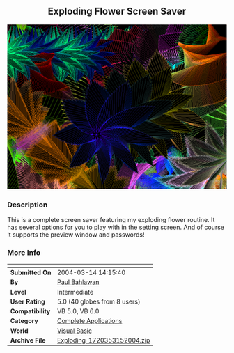 ﻿<div align="center">

## Exploding Flower Screen Saver

<img src="PIC2004315957157111.gif">
</div>

### Description

This is a complete screen saver featuring my exploding flower routine. It has several options for you to play with in the setting screen. And of course it supports the preview window and passwords!
 
### More Info
 


<span>             |<span>
---                |---
**Submitted On**   |2004-03-14 14:15:40
**By**             |[Paul Bahlawan](https://github.com/Planet-Source-Code/PSCIndex/blob/master/ByAuthor/paul-bahlawan.md)
**Level**          |Intermediate
**User Rating**    |5.0 (40 globes from 8 users)
**Compatibility**  |VB 5\.0, VB 6\.0
**Category**       |[Complete Applications](https://github.com/Planet-Source-Code/PSCIndex/blob/master/ByCategory/complete-applications__1-27.md)
**World**          |[Visual Basic](https://github.com/Planet-Source-Code/PSCIndex/blob/master/ByWorld/visual-basic.md)
**Archive File**   |[Exploding\_1720353152004\.zip](https://github.com/Planet-Source-Code/paul-bahlawan-exploding-flower-screen-saver__1-52391/archive/master.zip)









